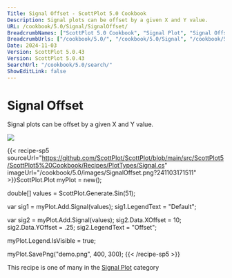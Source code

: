 ```yaml
---
Title: Signal Offset - ScottPlot 5.0 Cookbook
Description: Signal plots can be offset by a given X and Y value.
URL: /cookbook/5.0/Signal/SignalOffset/
BreadcrumbNames: ["ScottPlot 5.0 Cookbook", "Signal Plot", "Signal Offset"]
BreadcrumbUrls: ["/cookbook/5.0/", "/cookbook/5.0/Signal", "/cookbook/5.0/Signal/SignalOffset"]
Date: 2024-11-03
Version: ScottPlot 5.0.43
Version: ScottPlot 5.0.43
SearchUrl: "/cookbook/5.0/search/"
ShowEditLink: false
---
```



<div class='d-flex align-items-center mt-5'>
<h1 class='me-2 text-dark my-0 border-0'>Signal Offset</h1>
</div>

Signal plots can be offset by a given X and Y value.

[![](/cookbook/5.0/images/SignalOffset.png?241103171511)](/cookbook/5.0/images/SignalOffset.png?241103171511)

{{< recipe-sp5 sourceUrl="https://github.com/ScottPlot/ScottPlot/blob/main/src/ScottPlot5/ScottPlot5%20Cookbook/Recipes/PlotTypes/Signal.cs" imageUrl="/cookbook/5.0/images/SignalOffset.png?241103171511" >}}ScottPlot.Plot myPlot = new();

double[] values = ScottPlot.Generate.Sin(51);

var sig1 = myPlot.Add.Signal(values);
sig1.LegendText = "Default";

var sig2 = myPlot.Add.Signal(values);
sig2.Data.XOffset = 10;
sig2.Data.YOffset = .25;
sig2.LegendText = "Offset";

myPlot.Legend.IsVisible = true;

myPlot.SavePng("demo.png", 400, 300);
{{< /recipe-sp5 >}}

<div class='my-5 text-center'>This recipe is one of many in the <a href='/cookbook/5.0/Signal'>Signal Plot</a> category</div>


